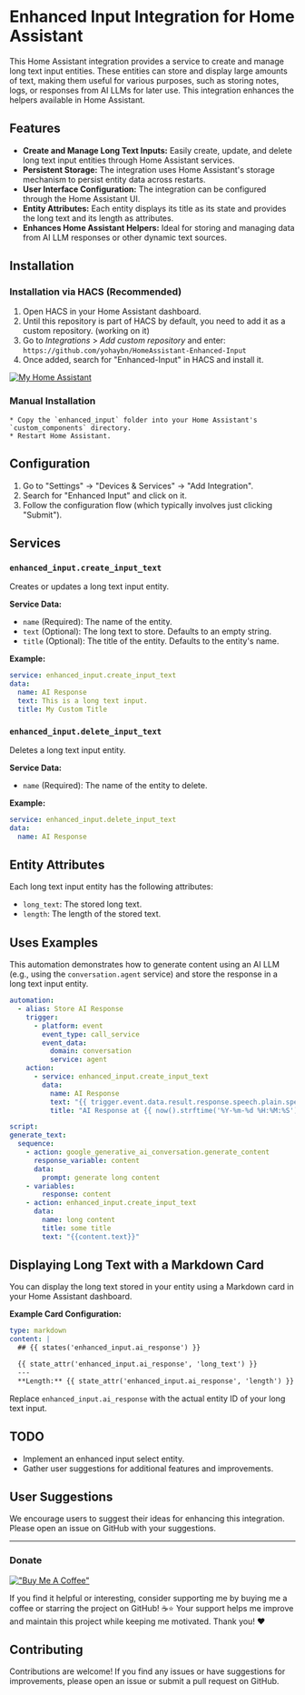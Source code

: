 
# Enhanced Input Integration for Home Assistant

This Home Assistant integration provides a service to create and manage long text input entities. These entities can store and display large amounts of text, making them useful for various purposes, such as storing notes, logs, or responses from AI LLMs for later use. This integration enhances the helpers available in Home Assistant.

## Features

* **Create and Manage Long Text Inputs:** Easily create, update, and delete long text input entities through Home Assistant services.
* **Persistent Storage:** The integration uses Home Assistant's storage mechanism to persist entity data across restarts.
* **User Interface Configuration:** The integration can be configured through the Home Assistant UI.
* **Entity Attributes:** Each entity displays its title as its state and provides the long text and its length as attributes.
* **Enhances Home Assistant Helpers:** Ideal for storing and managing data from AI LLM responses or other dynamic text sources.

## Installation

### Installation via HACS (Recommended)
1. Open HACS in your Home Assistant dashboard.
2. Until this repository is part of HACS by default, you need to add it as a custom repository. (working on it)
3. Go to *Integrations* > *Add custom repository* and enter:  ``` https://github.com/yohaybn/HomeAssistant-Enhanced-Input ```
4. Once added, search for "Enhanced-Input" in HACS and install it.

[![My Home Assistant](https://my.home-assistant.io/badges/hacs_repository.svg)](https://my.home-assistant.io/redirect/hacs_repository/?repository=HomeAssistant-Enhanced-Input&owner=yohaybn)

### Manual Installation
    * Copy the `enhanced_input` folder into your Home Assistant's `custom_components` directory.
    * Restart Home Assistant.

## Configuration

1.  Go to "Settings" -> "Devices & Services" -> "Add Integration".
2.  Search for "Enhanced Input" and click on it.
3.  Follow the configuration flow (which typically involves just clicking "Submit").

## Services

### `enhanced_input.create_input_text`

Creates or updates a long text input entity.

**Service Data:**

* `name` (Required): The name of the entity.
* `text` (Optional): The long text to store. Defaults to an empty string.
* `title` (Optional): The title of the entity. Defaults to the entity's name.

**Example:**

```yaml
service: enhanced_input.create_input_text
data:
  name: AI Response
  text: This is a long text input.
  title: My Custom Title

```

### `enhanced_input.delete_input_text`

Deletes a long text input entity.

**Service Data:**

-   `name` (Required): The name of the entity to delete.

**Example:**



```yaml
service: enhanced_input.delete_input_text
data:
  name: AI Response

```

## Entity Attributes

Each long text input entity has the following attributes:

-   `long_text`: The stored long text.
-   `length`: The length of the stored text.

## Uses Examples

This automation demonstrates how to generate content using an AI LLM (e.g., using the `conversation.agent` service) and store the response in a long text input entity.



```yaml
automation:
  - alias: Store AI Response
    trigger:
      - platform: event
        event_type: call_service
        event_data:
          domain: conversation
          service: agent
    action:
      - service: enhanced_input.create_input_text
        data:
          name: AI Response
          text: "{{ trigger.event.data.result.response.speech.plain.speech }}"
          title: "AI Response at {{ now().strftime('%Y-%m-%d %H:%M:%S') }}"

```
```yaml
script:
generate_text:
  sequence:   
    - action: google_generative_ai_conversation.generate_content
      response_variable: content
      data:
        prompt: generate long content
    - variables:
        response: content
    - action: enhanced_input.create_input_text
      data:
        name: long content
        title: some title
        text: "{{content.text}}"
```
## Displaying Long Text with a Markdown Card

You can display the long text stored in your entity using a Markdown card in your Home Assistant dashboard.

**Example Card Configuration:**



```yaml
type: markdown
content: |
  ## {{ states('enhanced_input.ai_response') }}

  {{ state_attr('enhanced_input.ai_response', 'long_text') }}
  ---
  **Length:** {{ state_attr('enhanced_input.ai_response', 'length') }}

```

Replace `enhanced_input.ai_response` with the actual entity ID of your long text input.
## TODO

-   Implement an enhanced input select entity.
-   Gather user suggestions for additional features and improvements.

## User Suggestions

We encourage users to suggest their ideas for enhancing this integration. Please open an issue on GitHub with your suggestions.

----

### Donate
[!["Buy Me A Coffee"](https://www.buymeacoffee.com/assets/img/custom_images/orange_img.png)](https://www.buymeacoffee.com/yohaybn)

If you find it helpful or interesting, consider supporting me by buying me a coffee or starring the project on GitHub! ☕⭐
Your support helps me improve and maintain this project while keeping me motivated. Thank you! ❤️



## Contributing

Contributions are welcome! If you find any issues or have suggestions for improvements, please open an issue or submit a pull request on GitHub.
